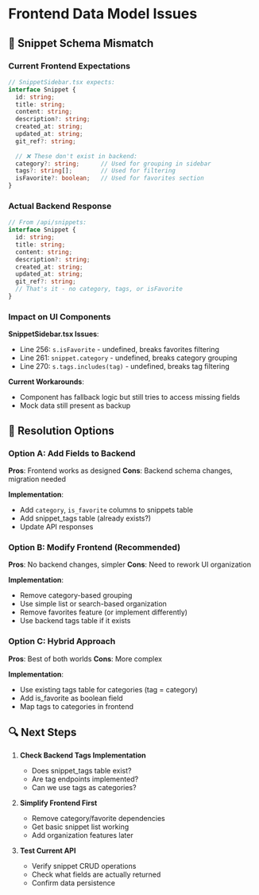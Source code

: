 # Frontend Data Model Issues

## 🔧 Snippet Schema Mismatch

### Current Frontend Expectations
```typescript
// SnippetSidebar.tsx expects:
interface Snippet {
  id: string;
  title: string;
  content: string;
  description?: string;
  created_at: string;
  updated_at: string;
  git_ref?: string;
  
  // ❌ These don't exist in backend:
  category?: string;      // Used for grouping in sidebar
  tags?: string[];        // Used for filtering
  isFavorite?: boolean;   // Used for favorites section
}
```

### Actual Backend Response
```typescript
// From /api/snippets:
interface Snippet {
  id: string;
  title: string;
  content: string;
  description?: string;
  created_at: string;
  updated_at: string;
  git_ref?: string;
  // That's it - no category, tags, or isFavorite
}
```

### Impact on UI Components

**SnippetSidebar.tsx Issues**:
- Line 256: `s.isFavorite` - undefined, breaks favorites filtering
- Line 261: `snippet.category` - undefined, breaks category grouping  
- Line 270: `s.tags.includes(tag)` - undefined, breaks tag filtering

**Current Workarounds**:
- Component has fallback logic but still tries to access missing fields
- Mock data still present as backup

## 🎯 Resolution Options

### Option A: Add Fields to Backend
**Pros**: Frontend works as designed
**Cons**: Backend schema changes, migration needed

**Implementation**:
- Add `category`, `is_favorite` columns to snippets table
- Add snippet_tags table (already exists?)
- Update API responses

### Option B: Modify Frontend (Recommended)
**Pros**: No backend changes, simpler
**Cons**: Need to rework UI organization

**Implementation**:
- Remove category-based grouping
- Use simple list or search-based organization
- Remove favorites feature (or implement differently)
- Use backend tags table if it exists

### Option C: Hybrid Approach
**Pros**: Best of both worlds
**Cons**: More complex

**Implementation**:
- Use existing tags table for categories (tag = category)
- Add is_favorite as boolean field
- Map tags to categories in frontend

## 🔍 Next Steps

1. **Check Backend Tags Implementation**
   - Does snippet_tags table exist?
   - Are tag endpoints implemented?
   - Can we use tags as categories?

2. **Simplify Frontend First**
   - Remove category/favorite dependencies
   - Get basic snippet list working
   - Add organization features later

3. **Test Current API**
   - Verify snippet CRUD operations
   - Check what fields are actually returned
   - Confirm data persistence